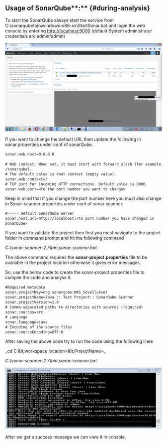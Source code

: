 ## Usage of SonarQube**:** {#during-analysis}

To start the SonarQube always start the service from C:\sonarqube\bin\windows-x86-xx\StartSonar.bat and login the web console by entering [http://localhost:9000](http://localhost:9000/) \(default System administrator credentials are admin/admin\)

![](/assets/SonarQubeViewer.png)

If you want to change the default URL then update the following in sonar.properties under conf of sonarQube.

```
sonar.web.host=0.0.0.0

# Web context. When set, it must start with forward slash (for example /sonarqube).
# The default value is root context (empty value).
sonar.web.context=/
# TCP port for incoming HTTP connections. Default value is 9000.
sonar.web.port=<to the port number you want to change>
```

Keep in mind that if you change the port number here you must also change in Sonar-scanner.properties under conf of sonar scanner.

```
#----- Default SonarQube server
sonar.host.url=http://localhost:<to port number you have changed in SonarQube>
```

If you want to validate the project then first you must navigate to the project folder in command prompt and hit the following command

_C:\sonar-scanner-2.7\bin\sonar-scanner.bat_

The above command requires the **sonar-project.properties** file to be available in the project location otherwise it gives error messages.

So, use the below code to create the sonar-project.properties file to compile the code and analyse it.

```
#Required metadata
sonar.projectKey=org.sonarqube:WAS_Sovellukset
sonar.projectName=Java :: Test Project:: SonarQube Scanner
sonar.projectVersion=1.0
# Comma-separated paths to directories with sources (required)
sonar.sources=src
# Language
sonar.language=java
# Encoding of the source files
sonar.sourceEncoding=UTF-8
```

After saving the above code try to run the code using the following lines

_cd C:\&lt;workspace location&gt;\&lt;ProjectName&gt;\_

_C:\sonar-scanner-2.7\bin\sonar-scanner.bat_

![](/assets/SonarQubeViewerCmd.png)

After we get a success message we can view it in console.

